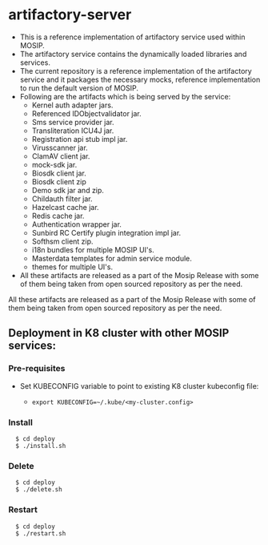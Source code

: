 # artifactory-server

* This is a reference implementation of artifactory service used within MOSIP.
* The artifactory service contains the dynamically loaded libraries and services.
* The current repository is a reference implementation of the artifactory service and it packages the necessary mocks, reference implementation to run the default version of MOSIP.
* Following are the artifacts which is being served by the service:
  * Kernel auth adapter jars.
  * Referenced IDObjectvalidator jar.
  * Sms service provider jar.
  * Transliteration ICU4J jar.
  * Registration api stub impl jar.
  * Virusscanner jar.
  * ClamAV client jar.
  * mock-sdk jar.
  * Biosdk client jar.
  * Biosdk client zip
  * Demo sdk jar and zip.
  * Childauth filter jar.
  * Hazelcast cache jar.
  * Redis cache jar.
  * Authentication wrapper jar.
  * Sunbird RC Certify plugin integration impl jar.
  * Softhsm client zip.
  * i18n bundles for multiple MOSIP UI's.
  * Masterdata templates for admin service module.
  * themes for multiple UI's.
* All these artifacts are released as a part of the Mosip Release with some of them being taken from open sourced repository as per the need.

All these artifacts are released as a part of the Mosip Release with some of them being taken from open sourced repository as per the need.

## Deployment in K8 cluster with other MOSIP services:
### Pre-requisites
* Set KUBECONFIG variable to point to existing K8 cluster kubeconfig file:
  * ```
    export KUBECONFIG=~/.kube/<my-cluster.config>
    ```
### Install
  ```
    $ cd deploy
    $ ./install.sh
   ```
### Delete
  ```
    $ cd deploy
    $ ./delete.sh
   ```
### Restart
  ```
    $ cd deploy
    $ ./restart.sh
   ```